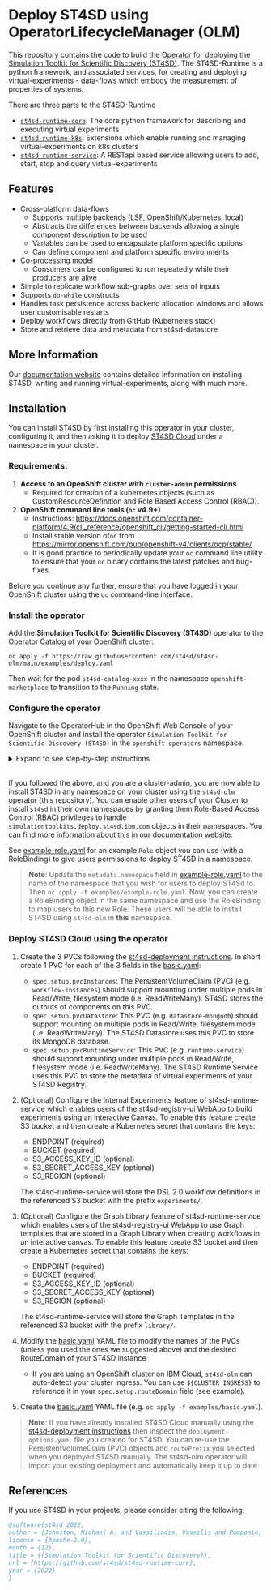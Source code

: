 # Deploy ST4SD using OperatorLifecycleManager (OLM)

This repository contains the code to build the [Operator](https://operatorframework.io/) for deploying the [Simulation Toolkit for Scientific Discovery (ST4SD)](https://github.ibm.com/st4sd/overview).
The ST4SD-Runtime is a python framework, and associated services, for creating and deploying virtual-experiments - data-flows which embody the measurement of properties of systems.

There are three parts to the ST4SD-Runtime
- [`st4sd-runtime-core`](https://github.com/st4sd/st4sd-runtime-core): The core python framework for describing and executing virtual experiments
- [`st4sd-runtime-k8s`](https://github.com/st4sd/st4sd-runtime-k8s): Extensions which enable running and managing virtual-experiments on k8s clusters  
- [`st4sd-runtime-service`](https://github.com/st4sd/st4sd-runtime-service): A RESTapi based service allowing users to add, start, stop and query virtual-experiments

## Features

* Cross-platform data-flows
  * Supports multiple backends  (LSF, OpenShift/Kubernetes, local)
  * Abstracts the differences between backends allowing a single component description to be used
  * Variables can be used to encapsulate platform specific options
  * Can define component and platform specific environments
* Co-processing model
  * Consumers can be configured to run repeatedly while their producers are alive
* Simple to replicate workflow sub-graphs over sets of inputs 
* Supports `do-while` constructs
* Handles task persistence across backend allocation windows and allows user customisable restarts
* Deploy workflows directly from GitHub (Kubernetes stack)
* Store and retrieve data and metadata from st4sd-datastore

## More Information

Our [documentation website](https://pages.github.ibm.com/overview) contains detailed information on installing ST4SD, 
writing and running virtual-experiments, along with much more. 


## Installation

You can install ST4SD by first installing this operator in your cluster, configuring it, and then asking it to deploy [ST4SD Cloud](https://st4sd.github.io/overview/st4sd-cloud-getting-started) under a namespace in your cluster.


### Requirements:

1. **Access to an OpenShift cluster with `cluster-admin` permissions**
    - Required for creation of a kubernetes objects (such as CustomResourceDefinition and Role Based Access Control (RBAC)).
2. **OpenShift command line tools  (`oc` v4.9+)**
    - Instructions: <https://docs.openshift.com/container-platform/4.9/cli_reference/openshift_cli/getting-started-cli.html>
    - Install stable version of`oc` from <https://mirror.openshift.com/pub/openshift-v4/clients/ocp/stable/>
    - It is good practice to periodically update your `oc` command line utility to ensure that your `oc` binary contains the latest patches and bug-fixes.

Before you continue any further, ensure that you have logged in your OpenShift cluster using the `oc` command-line interface.

### Install the operator

Add the **Simulation Toolkit for Scientific Discovery (ST4SD)** operator to the Operator Catalog of your OpenShift cluster:

```
oc apply -f https://raw.githubusercontent.com/st4sd/st4sd-olm/main/examples/deploy.yaml
```

Then wait for the pod `st4sd-catalog-xxxx` in the namespace `openshift-marketplace` to transition to the `Running` state.


### Configure the operator

Navigate to the OperatorHub in the OpenShift Web Console of your OpenShift cluster and install the operator `Simulation Toolkit for Scientific Discovery (ST4SD)` in the `openshift-operators` namespace.

<details>

<summary>Expand to see step-by-step instructions</summary> 

1. Switch back to the OpenShift Web Console page on your browser. Make sure you are in the `Administrator` view. 
2. On the left panel, expand the menu `Operators`, and then click the `OperatorHub` option.
3. In the search box type `ST4SD`. The right panel should filter out unrelated entries and display one with the label 
   `Simulation Toolkit For Scientific Discovery (ST4SD)`.
4. Click on the `Simulation Toolkit For Scientific Discovery (ST4SD)` entry and wait for a new panel to pop up. 
    Click the `Install` button at the top left of this panel - you will transition to a new page.
    If the button label is `Uninstall`, then the operator is already installed on your cluster. 
    In this case, you do not need to re-install the operator, you may skip to the last step.
5. In the new page, select the `stable` update channel. Set the `Installed Namespace` dropdown to `openshift-operators`. 
    Set `Update approval` to `Automatic` if you wish that ST4SD deployments you create via this operator to be auto-updated. 
    Set it to `Manual` if you wish to manually update this operator and therefore control when you receive new updates to 
    your ST4SD instance. We recommend using the option `Automatic`. Finally, click the `Install` button at the bottom left
    - you will transition to a new page. The page reports the installation status of the operator. Wait for it to become `Installed operator - ready for use`.
6. Verify that the `st4sd-olm` operator pod is up and running. You should see it in the namespace that you deployed the
    operator in Step 11 (e.g. `openshift-operators`).

</details>

<br>

If you followed the above, and you are a cluster-admin, you are now able to install ST4SD in any namespace on your cluster using the 
`st4sd-olm` operator (this repository). You can enable other users of your Cluster to install `st4sd` in their own
namespaces by granting them  Role-Based Access Control (RBAC) privileges to handle 
`simulationtoolkits.deploy.st4sd.ibm.com` objects in their namespaces. You can find more information about this [in our documentation website](https://st4sd.github.io/overview/cloud-manage-users).


See [example-role.yaml](examples/example-role.yaml) for an example `Role` object you can use (with a RoleBinding) to 
give users permissions to deploy ST4SD in a namespace. 

> **Note**: Update the `metadata.namespace` field in [example-role.yaml](examples/example-role.yaml) to the name of 
the namespace that you wish for users to deploy ST4Sd to. Then `oc apply -f examples/example-role.yaml`. Now, you can 
create a RoleBinding object in the same namespace and use the RoleBinding to map users to this new Role. These users
will be able to install ST4SD using `st4sd-olm` in **this** namespace.

### Deploy ST4SD Cloud using the operator

1. Create the 3 PVCs following the [st4sd-deployment instructions](https://github.com/st4sd/st4sd-deployment/blob/main/docs/install-requirements.md#storage-setup). In short create 1 PVC for each of the 3 fields in the [basic.yaml](examples/basic.yaml):
   - `spec.setup.pvcInstances`: The PersistentVolumeClaim (PVC) (e.g. `workflow-instances`) should support mounting 
     under multiple pods in Read/Write, filesystem mode (i.e. ReadWriteMany). ST4SD stores the outputs of components on this PVC.
   - `spec.setup.pvcDatastore`: This PVC (e.g. `datastore-mongodb`) should support mounting on multiple pods in Read/Write, 
     filesystem mode (i.e. ReadWriteMany). The ST4SD Datastore uses this PVC to store its MongoDB database.
   - `spec.setup.pvcRuntimeService`: This PVC (e.g. `runtime-service`) should support mounting under multiple pods in Read/Write, 
     filesystem mode (i.e. ReadWriteMany). The ST4SD Runtime Service uses this PVC to store the metadata of virtual experiments of your ST4SD Registry.
2. (Optional) Configure the Internal Experiments feature of st4sd-runtime-service which enables users of the st4sd-registry-ui WebApp to build experiments using an interactive Canvas. To enable this feature create S3 bucket and then create a Kubernetes secret that contains the keys:
    - ENDPOINT (required)
    - BUCKET (required)
    - S3_ACCESS_KEY_ID (optional)
    - S3_SECRET_ACCESS_KEY (optional)
    - S3_REGION (optional)
	
    The st4sd-runtime-service will store the DSL 2.0 workflow definitions in the referenced S3 bucket with the prefix `experiments/`.
3. (Optional) Configure the Graph Library feature of st4sd-runtime-service which enables users of the st4sd-registry-ui WebApp to use Graph templates that are stored in a Graph Library when creating workflows in an interactive canvas. To enable this feature create S3 bucket and then create a Kubernetes secret that contains the keys:
    - ENDPOINT (required)
    - BUCKET (required)
    - S3_ACCESS_KEY_ID (optional)
    - S3_SECRET_ACCESS_KEY (optional)
    - S3_REGION (optional)
	
    The st4sd-runtime-service will store the Graph Templates in the referenced S3 bucket with the prefix `library/`.
4. Modify the [basic.yaml](examples/basic.yaml) YAML file to modify the names of the PVCs (unless you used the ones we suggested above) and the desired RouteDomain of your ST4SD instance
    - If you are using an OpenShift cluster on IBM Cloud, `st4sd-olm` can auto-detect your cluster ingress. 
      You can use `${CLUSTER_INGRESS}` to reference it in your `spec.setup.routeDomain` field (see example). 
3. Create the [basic.yaml](examples/basic.yaml) YAML file (e.g. `oc apply -f examples/basic.yaml`).

> **Note**: If you have already installed ST4SD Cloud manually using the [st4sd-deployment instructions](https://github.com/st4sd/st4sd-deployment/blob/main/docs/install-requirements.md#storage-setup) then inspect the `deployment-options.yaml` file you created for ST4SD. You can re-use the PersistentVolumeClaim (PVC) objects and `routePrefix` you selected when you deployed ST4SD manually. The st4sd-olm operator will import your existing deployment and automatically keep it up to date.

## References

If you use ST4SD in your projects, please consider citing the following:

```bibtex
@software{st4sd_2022,
author = {Johnston, Michael A. and Vassiliadis, Vassilis and Pomponio, Alessandro and Pyzer-Knapp, Edward},
license = {Apache-2.0},
month = {12},
title = {{Simulation Toolkit for Scientific Discovery}},
url = {https://github.com/st4sd/st4sd-runtime-core},
year = {2022}
}
```
